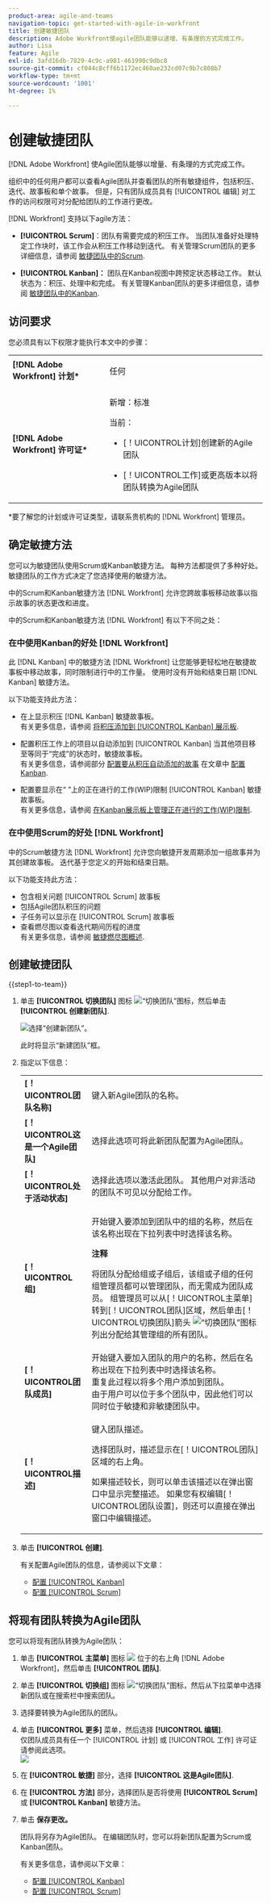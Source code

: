 ```yaml
---
product-area: agile-and-teams
navigation-topic: get-started-with-agile-in-workfront
title: 创建敏捷团队
description: Adobe Workfront使agile团队能够以递增、有条理的方式完成工作。
author: Lisa
feature: Agile
exl-id: 3afd16db-7829-4c9c-a981-461990c9dbc8
source-git-commit: cf044c8cff6b1172ec460ae232cd07c9b7c808b7
workflow-type: tm+mt
source-wordcount: '1001'
ht-degree: 1%

---
```


# 创建敏捷团队

<!--Audited: 01/2024-->

[!DNL Adobe Workfront] 使Agile团队能够以增量、有条理的方式完成工作。

组织中的任何用户都可以查看Agile团队并查看团队的所有敏捷组件，包括积压、迭代、故事板和单个故事。 但是，只有团队成员具有 [!UICONTROL 编辑] 对工作的访问权限可对分配给团队的工作进行更改。

[!DNL Workfront] 支持以下agile方法：

* **[!UICONTROL Scrum]**：团队有需要完成的积压工作。 当团队准备好处理特定工作块时，该工作会从积压工作移动到迭代。 有关管理Scrum团队的更多详细信息，请参阅 [敏捷团队中的Scrum](../../agile/use-scrum-in-an-agile-team/scrum-in-an-agile-team.md).

* **[!UICONTROL Kanban]：** 团队在Kanban视图中跨预定状态移动工作。 默认状态为：积压、处理中和完成。 有关管理Kanban团队的更多详细信息，请参阅 [敏捷团队中的Kanban](../../agile/use-kanban-in-an-agile-team/using-kanban-in-an-agile-team.md).

## 访问要求

您必须具有以下权限才能执行本文中的步骤：

<table style="table-layout:auto"> 
 <col> 
 </col> 
 <col> 
 </col> 
 <tbody> 
  <tr> 
   <td role="rowheader"><strong>[!DNL Adobe Workfront] 计划*</strong></td> 
   <td> <p>任何</p> </td> 
  </tr> 
  <tr> 
   <td role="rowheader"><strong>[!DNL Adobe Workfront] 许可证*</strong></td> 
   <td> <p>新增：标准</p>
   当前： 
   <ul><li><p>[！UICONTROL计划]创建新的Agile团队</p></li> 
   <li><p>[！UICONTROL工作]或更高版本以将团队转换为Agile团队</p></li></ul> </td> 
  </tr> 
 </tbody> 
</table>

&#42;要了解您的计划或许可证类型，请联系贵机构的 [!DNL Workfront] 管理员。

## 确定敏捷方法

您可以为敏捷团队使用Scrum或Kanban敏捷方法。 每种方法都提供了多种好处。 敏捷团队的工作方式决定了您选择使用的敏捷方法。

中的Scrum和Kanban敏捷方法 [!DNL Workfront] 允许您跨故事板移动故事以指示故事的状态更改和进度。

中的Scrum和Kanban敏捷方法 [!DNL Workfront] 有以下不同之处：

### 在中使用Kanban的好处 [!DNL Workfront]

此 [!DNL Kanban] 中的敏捷方法 [!DNL Workfront] 让您能够更轻松地在敏捷故事板中移动故事，同时限制进行中的工作量。 使用时没有开始和结束日期 [!DNL Kanban] 敏捷方法。

以下功能支持此方法：

* 在上显示积压 [!DNL Kanban] 敏捷故事板。\
   有关更多信息，请参阅 [将积压添加到 [!UICONTROL Kanban] 展示板](../../agile/use-kanban-in-an-agile-team/view-the-backlog-on-the-kanban-board.md).

* 配置积压工作上的项目以自动添加到 [!UICONTROL Kanban] 当其他项目移至等同于“完成”的状态时，敏捷故事板。\
   有关更多信息，请参阅部分 [配置要从积压自动添加的故事](../../agile/get-started-with-agile-in-workfront/configure-kanban.md#configur5) 在文章中 [配置Kanban](../../agile/get-started-with-agile-in-workfront/configure-kanban.md).

* 配置要显示在“ ”上的正在进行的工作(WIP)限制 [!UICONTROL Kanban] 敏捷故事板。\
   有关更多信息，请参阅 [在Kanban展示板上管理正在进行的工作(WIP)限制](../../agile/use-kanban-in-an-agile-team/work-in-progress-limit-on-the-kanban-board.md).

### 在中使用Scrum的好处 [!DNL Workfront]

中的Scrum敏捷方法 [!DNL Workfront] 允许您向敏捷开发周期添加一组故事并为其创建故事板。 迭代基于您定义的开始和结束日期。

以下功能支持此方法：

* 包含相关问题 [!UICONTROL Scrum] 故事板
* 包括Agile团队积压的问题
* 子任务可以显示在 [!UICONTROL Scrum] 故事板
* 查看燃尽图以查看迭代期间历程的进度\
   有关更多信息，请参阅 [敏捷燃尽图概述](../../agile/use-scrum-in-an-agile-team/burndown/burndown-chart-overview.md).

## 创建敏捷团队

{{step1-to-team}}

1. 单击 **[!UICONTROL 切换团队]** 图标 ![“切换团队”图标](assets/switch-team-icon.png)，然后单击 **[!UICONTROL 创建新团队]**.

   ![选择“创建新团队”。](assets/create-new-team-350x198.png)

   此时将显示“新建团队”框。

1. 指定以下信息：

   <table style="table-layout:auto"> 
    <col> 
    <col> 
    <tbody> 
     <tr> 
      <td role="rowheader"><strong>[！UICONTROL团队名称]</strong> </td> 
      <td>键入新Agile团队的名称。</td> 
     </tr> 
     <tr> 
      <td role="rowheader"><strong>[！UICONTROL这是一个Agile团队]</strong> </td> 
      <td>选择此选项可将此新团队配置为Agile团队。</td> 
     </tr>

   <tr> 
      <td role="rowheader"><strong>[！UICONTROL处于活动状态]</strong> </td> 
      <td>选择此选项以激活此团队。 其他用户对非活动的团队不可见以分配给工作。 </td> 
     </tr>


   <tr data-mc-conditions="QuicksilverOrClassic.Quicksilver"> 
      <td role="rowheader"><strong>[！UICONTROL组]</strong> </td> 
      <td> <p>开始键入要添加到团队中的组的名称，然后在该名称出现在下拉列表中时选择该名称。</p> <p><b>注释</b></p> <p> 将团队分配给组或子组后，该组或子组的任何组管理员都可以管理团队，而无需成为团队成员。 组管理员可以从[！UICONTROL主菜单]转到[！UICONTROL团队]区域，然后单击[！UICONTROL切换团队]箭头 <img src="assets/switch-team-icon.png" alt="“切换团队”图标"> 列出分配给其管理组的所有团队。</p> </td> 
     </tr> 
     <tr> 
      <td role="rowheader"><strong>[！UICONTROL团队成员]</strong> </td> 
      <td>开始键入要加入团队的用户的名称，然后在名称出现在下拉列表中时选择该名称。<br>重复此过程以将多个用户添加到团队。<br>由于用户可以位于多个团队中，因此他们可以同时位于敏捷和非敏捷团队中。</td> 
     </tr> 
     <tr> 
      <td role="rowheader"><strong>[！UICONTROL描述]</strong> </td> 
      <td><p>键入团队描述。</p> <p>选择团队时，描述显示在[！UICONTROL团队]区域的右上角。</p>
      <p>如果描述较长，则可以单击该描述以在弹出窗口中显示完整描述。 如果您有权编辑[！UICONTROL团队设置]，则还可以直接在弹出窗口中编辑描述。</p></td>
     </tr> 
    </tbody> 
   </table>

1. 单击 **[!UICONTROL 创建]**.

   有关配置Agile团队的信息，请参阅以下文章：

   * [配置 [!UICONTROL Kanban]](../../agile/get-started-with-agile-in-workfront/configure-kanban.md)
   * [配置 [!UICONTROL Scrum]](../../agile/get-started-with-agile-in-workfront/configure-scrum.md)

## 将现有团队转换为Agile团队

您可以将现有团队转换为Agile团队：

1. 单击 **[!UICONTROL 主菜单]** 图标 ![](assets/main-menu-icon.png) 位于的右上角 [!DNL Adobe Workfront]，然后单击 **[!UICONTROL 团队]**.
1. 单击 **[!UICONTROL 切换组]** 图标 ![“切换团队”图标](assets/switch-team-icon.png)，然后从下拉菜单中选择新团队或在搜索栏中搜索团队。

1. 选择要转换为Agile团队的团队。
1. 单击 **[!UICONTROL 更多]** 菜单，然后选择 **[!UICONTROL 编辑]**.\
   仅团队成员具有任一个 [!UICONTROL 计划] 或 [!UICONTROL 工作] 许可证请参阅此选项。\
   ![](assets/edit-team-settings-350x205.png)

1. 在 **[!UICONTROL 敏捷]** 部分，选择 **[!UICONTROL 这是Agile团队]**.

1. 在 **[!UICONTROL 方法]** 部分，选择团队是否将使用 **[!UICONTROL Scrum]** 或 **[!UICONTROL Kanban]** 敏捷方法。

1. 单击 **保存更改。**

   团队将另存为Agile团队。 在编辑团队时，您可以将新团队配置为Scrum或Kanban团队。

   有关更多信息，请参阅以下文章：

   * [配置 [!UICONTROL Kanban]](../../agile/get-started-with-agile-in-workfront/configure-kanban.md)
   * [配置 [!UICONTROL Scrum]](../../agile/get-started-with-agile-in-workfront/configure-scrum.md)
